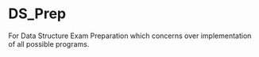 # DS_Prep
For Data Structure Exam Preparation which concerns over implementation of all possible programs.
